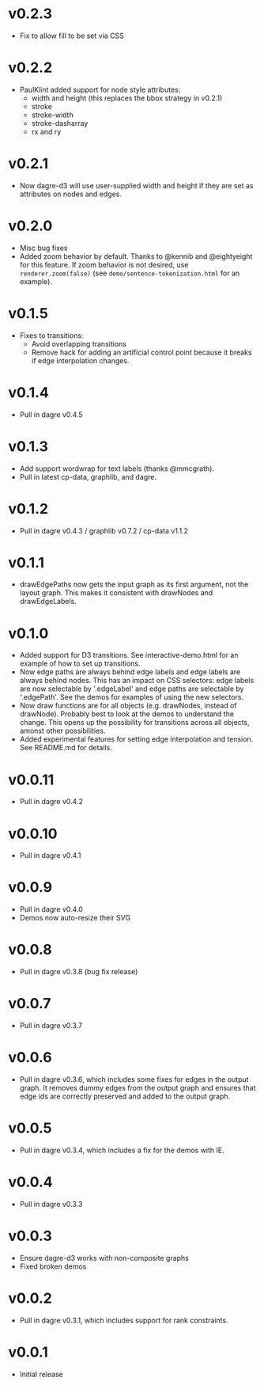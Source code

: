 v0.2.3
======

* Fix to allow fill to be set via CSS

v0.2.2
======

* PaulKlint added support for node style attributes:
    * width and height (this replaces the bbox strategy in v0.2.1)
    * stroke
    * stroke-width
    * stroke-dasharray
    * rx and ry

v0.2.1
======

* Now dagre-d3 will use user-supplied width and height if they are set as
  attributes on nodes and edges.

v0.2.0
======

* Misc bug fixes
* Added zoom behavior by default. Thanks to @kennib and @eightyeight for this
  feature. If zoom behavior is not desired, use `renderer.zoom(false)` (see
  `demo/sentence-tokenization.html` for an example).

v0.1.5
======

* Fixes to transitions:
    * Avoid overlapping transitions
    * Remove hack for adding an artificial control point because it breaks if
      edge interpolation changes.

v0.1.4
======

* Pull in dagre v0.4.5

v0.1.3
======

* Add support wordwrap for text labels (thanks @mmcgrath).
* Pull in latest cp-data, graphlib, and dagre.

v0.1.2
======

* Pull in dagre v0.4.3 / graphlib v0.7.2 / cp-data v1.1.2

v0.1.1
======

* drawEdgePaths now gets the input graph as its first argument, not the layout
  graph. This makes it consistent with drawNodes and drawEdgeLabels.

v0.1.0
======

* Added support for D3 transitions. See interactive-demo.html for an example of
  how to set up transitions.
* Now edge paths are always behind edge labels and edge labels are always
  behind nodes. This has an impact on CSS selectors: edge labels are now
  selectable by '.edgeLabel' and edge paths are selectable by '.edgePath'.
  See the demos for examples of using the new selectors.
* Now draw functions are for all objects (e.g. drawNodes, instead of drawNode).
  Probably best to look at the demos to understand the change. This opens up
  the possibility for transitions across all objects, amonst other possibilities.
* Added experimental features for setting edge interpolation and tension. See
  README.md for details.

v0.0.11
=======

* Pull in dagre v0.4.2

v0.0.10
=======

* Pull in dagre v0.4.1

v0.0.9
======

* Pull in dagre v0.4.0
* Demos now auto-resize their SVG

v0.0.8
======

* Pull in dagre v0.3.8 (bug fix release)

v0.0.7
======

* Pull in dagre v0.3.7

v0.0.6
======

* Pull in dagre v0.3.6, which includes some fixes for edges in the output
  graph. It removes dummy edges from the output graph and ensures that edge ids
  are correctly preserved and added to the output graph.

v0.0.5
======

* Pull in dagre v0.3.4, which includes a fix for the demos with IE.

v0.0.4
======

* Pull in dagre v0.3.3

v0.0.3
======

* Ensure dagre-d3 works with non-composite graphs
* Fixed broken demos

v0.0.2
======

* Pull in dagre v0.3.1, which includes support for rank constraints.

v0.0.1
======

* Initial release
